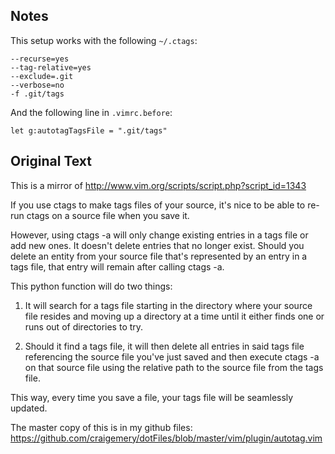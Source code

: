 ## Notes

This setup works with the following `~/.ctags`:

```
--recurse=yes
--tag-relative=yes
--exclude=.git
--verbose=no
-f .git/tags
```

And the following line in `.vimrc.before`:

```
let g:autotagTagsFile = ".git/tags"
```

## Original Text

This is a mirror of http://www.vim.org/scripts/script.php?script_id=1343

If you use ctags to make tags files of your source, it's nice to be able to re-run ctags on a source file when you save it.

However, using ctags -a will only change existing entries in a tags file or add new ones. It doesn't delete entries that no longer exist. Should you delete an entity from your source file that's represented by an entry in a tags file, that entry will remain after calling ctags -a.

This python function will do two things:

1) It will search for a tags file starting in the directory where your source file resides and moving up a directory at a time until it either finds one or runs out of directories to try.

2) Should it find a tags file, it will then delete all entries in said tags file referencing the source file you've just saved and then execute ctags -a on that source file using the relative path to the source file from the tags file.

This way, every time you save a file, your tags file will be seamlessly updated.

The master copy of this is in my github files:
https://github.com/craigemery/dotFiles/blob/master/vim/plugin/autotag.vim
